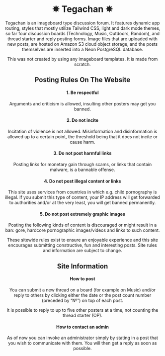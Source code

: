 <div align="center">
<h1>✵ Tegachan ✵</h1>

Tegachan is an imageboard type discussion forum. It features dynamic app routing, 
styles that mostly utilize Tailwind CSS, light and dark mode themes, so far four discussion 
boards (Technology, Music, Outdoors, Random), and thread starter and reply posting forms.
Image files that are uploaded with new posts, are hosted on Amazon S3 cloud object storage, 
and the posts themselves are inserted into a Neon PostgreSQL database.

This was not created by using any imageboard templates. It is made from scratch.

<h2>Posting Rules On The Website</h2>

<h4>1. Be respectful</h4>

Arguments and criticism is allowed, insulting other posters may get you banned.

<h4>2. Do not incite</h4>

Incitation of violence is not allowed. Misinformation and disinformation is allowed up to a certain point, the threshold being that it does not incite or cause harm.

<h4>3. Do not post harmful links</h4>

Posting links for monetary gain through scams, or links that contain malware, is a bannable offense.

<h4>4. Do not post illegal content or links</h4>

This site uses services from countries in which e.g. child pornography is illegal. If you submit this type of content, your IP address will get forwarded to authorities and/or at the very least, you will get banned permanently.

<h4>5. Do not post extremely graphic images</h4>

Posting the following kinds of content is discouraged or might result in a ban: gore, hardcore pornographic images/videos and links to such content.

These sitewide rules exist to ensure an enjoyable experience and this site encourages submitting constructive, fun and interesting posts. Site rules and information are subject to change.

<h2>Site Information</h2>

<h4>How to post</h4>

You can submit a new thread on a board (for example on Music) and/or reply to others by clicking either the date or the post count number (preceded by “№”) on top of each post.

It is possible to reply to up to five other posters at a time, not counting the thread starter (OP).

<h4>How to contact an admin</h4>

As of now you can invoke an administrator simply by stating in a post that you wish to communicate with them. You will then get a reply as soon as possible.
</div>